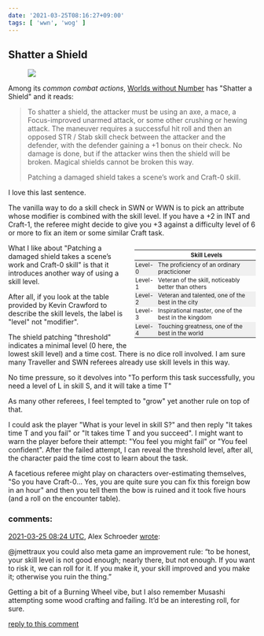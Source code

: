 ```yaml
---
date: '2021-03-25T08:16:27+09:00'
tags: [ 'wwn', 'wog' ]
---
```


## Shatter a Shield

<figure class="right">
<a href="images/20210325_shield.jpg"><img src="images/20210325_shield.jpg" loading="lazy" /></a>
<figcaption>
</figcaption>
</figure>

Among its _common combat actions_, [Worlds without Number](https://www.drivethrurpg.com/product/348791/Worlds-Without-Number?affiliate_id=2746229) has "Shatter a Shield" and it reads:

> To shatter a shield, the attacker must be using an axe, a mace, a Focus-improved unarmed attack, or some other crushing or hewing attack. The maneuver requires a successful hit roll and then an opposed STR / Stab skill check between the attacker and the defender, with the defender gaining a +1 bonus on their check. No damage is done, but if the attacker wins then the shield will be broken.  Magical shields cannot be broken this way.
>
> Patching a damaged shield takes a scene’s work and Craft-0 skill.

I love this last sentence.

The vanilla way to do a skill check in SWN or WWN is to pick an attribute whose modifier is combined with the skill level. If you have a +2 in INT and Craft-1, the referee might decide to give you +3 against a difficulty level of 6 or more to fix an item or some similar Craft task.

<style>
#ta20210325 { margin-bottom: 1.47em; font-size: 84%; float: right; max-width: 49%; margin-left: 0.91em; }
#ta20210325 th { text-align: center; background-color: white; }
#ta20210325 tr:nth-child(odd) { background-color: #f0f0f0; }
#ta20210325 td { padding: 0.14em; padding-right: 0.28em; }
</style>

<table id="ta20210325">
<thead><tr><th></th><th>Skill Levels</th></tr></thead>
<tbody>
<tr><td>Level-0</td>
<td>The proficiency of an ordinary practicioner</td></tr>
<tr><td>Level-1</td>
<td>Veteran of the skill, noticeably better than others</td></tr>
<tr><td>Level-2</td>
<td>Veteran and talented, one of the best in the city</td></tr>
<tr><td>Level-3</td>
<td>Inspirational master, one of the best in the kingdom</td></tr>
<tr><td>Level-4</td>
<td>Touching greatness, one of the best in the world</td></tr>
</tbody>
</table>

What I like about "Patching a damaged shield takes a scene’s work and Craft-0 skill" is that it introduces another way of using a skill level.

After all, if you look at the table provided by Kevin Crawford to describe the skill levels, the label is "level" not "modifier".

The shield patching "threshold" indicates a minimal level (0 here, the lowest skill level) and a time cost. There is no dice roll involved. I am sure many Traveller and SWN referees already use skill levels in this way.

No time pressure, so it devolves into "To perform this task successfully, you need a level of L in skill S, and it will take a time T"

As many other referees, I feel tempted to "grow" yet another rule on top of that.

I could ask the player "What is your level in skill S?" and then reply "It takes time T and you fail" or "It takes time T and you succeed". I might want to warn the player before their attempt: "You feel you might fail" or "You feel confident". After the failed attempt, I can reveal the threshold level, after all, the character paid the time cost to learn about the task.

A facetious referee might play on characters over-estimating themselves, "So you have Craft-0... Yes, you are quite sure you can fix this foreign bow in an hour" and then you tell them the bow is ruined and it took five hours (and a roll on the encounter table).

<h3 class="comments" id="comments-20210325">comments:</h3>

<div class="comment" id="comment-20210325-105950182305768325" data-weaver-follow="no">
<a href="#comment-20210325-105950182305768325">2021-03-25 08:24 UTC</a>, Alex Schroeder <a href="https://tabletop.social/@kensanata/105950182305768325">wrote</a>:
</div>

@jmettraux you could also meta game an improvement rule: “to be honest, your skill level is not good enough; nearly there, but not enough. If you want to risk it, we can roll for it. If you make it, your skill improved and you make it; otherwise you ruin the thing.”

Getting a bit of a Burning Wheel vibe, but I also remember Musashi attempting some wood crafting and failing. It’d be an interesting roll, for sure.

<a class="reply" href="mailto:jmettraux+weaver@gmail.com?subject=in_reply_to_comment-20210325-105950182305768325">reply to this comment</a>

<!--
<iframe src="https://tabletop.social/@kensanata/105950182305768325/embed" class="mastodon-embed" style="margin-top: 1.4em; width: 100%; border: 0; transform: scale(0.7); transform-origin: right;"></iframe><script src="https://tabletop.social/embed.js" async="async"></script>
-->

